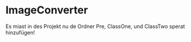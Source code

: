 # ImageConverter
Es miast in des Projekt nu de Ordner Pre, ClassOne, und ClassTwo sperat hinzufügen!

